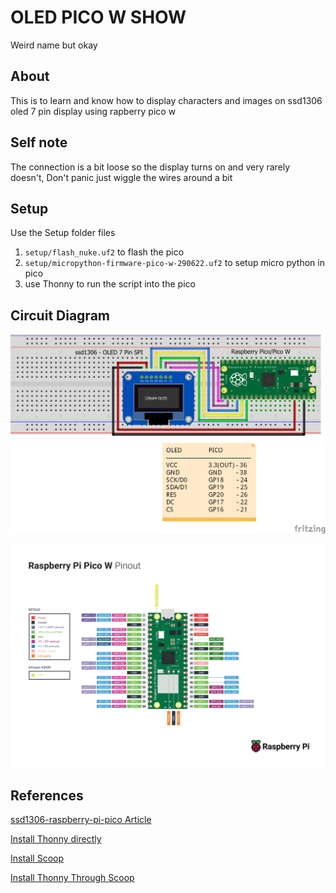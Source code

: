 # OLED PICO W SHOW

Weird name but okay

## About

This is to learn and know how to display characters and images on ssd1306 oled 7 pin display using rapberry pico w

## Self note

The connection is a bit loose so the display turns on and very rarely doesn't, Don't panic just wiggle the wires around a bit

## Setup

Use the Setup folder files

1.  `setup/flash_nuke.uf2` to flash the pico
2.  `setup/micropython-firmware-pico-w-290622.uf2` to setup micro python in pico
3.  use Thonny to run the script into the pico

## Circuit Diagram

![ssd1306 oled 7 pin with pico w](assets/ssd1306-oled-7pin-with-pico-w.png)

![Raspberry Pico W Pin Diagram](assets/PicoW-A4-Pinout.jpg)

## References

[ssd1306-raspberry-pi-pico Article](https://techatronic.com/ssd1306-raspberry-pi-pico/)

[Install Thonny directly](https://thonny.org/)

[Install Scoop](https://scoop.sh/)

[Install Thonny Through Scoop](https://scoop.sh/#/apps?q=thonny)
